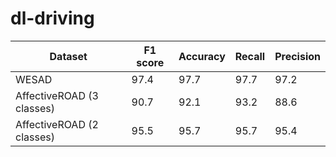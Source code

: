 # dl-driving

| Dataset  | F1 score | Accuracy | Recall | Precision |
| ------ | ----- | ----- | ----- | ----- |
| WESAD  | 97.4 | 97.7 | 97.7 | 97.2 |
| AffectiveROAD (3 classes) |  90.7 | 92.1 | 93.2 | 88.6 |
| AffectiveROAD (2 classes) | 95.5 | 95.7 | 95.7 | 95.4 |
